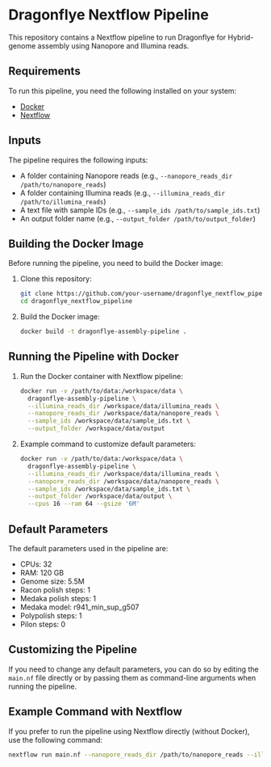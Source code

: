 # Dragonflye Nextflow Pipeline

This repository contains a Nextflow pipeline to run Dragonflye for Hybrid-genome assembly using Nanopore and Illumina reads.

## Requirements

To run this pipeline, you need the following installed on your system:
- [Docker](https://www.docker.com/)
- [Nextflow](https://www.nextflow.io/)

## Inputs

The pipeline requires the following inputs:
- A folder containing Nanopore reads (e.g., `--nanopore_reads_dir /path/to/nanopore_reads`)
- A folder containing Illumina reads (e.g., `--illumina_reads_dir /path/to/illumina_reads`)
- A text file with sample IDs (e.g., `--sample_ids /path/to/sample_ids.txt`)
- An output folder name (e.g., `--output_folder /path/to/output_folder`)

## Building the Docker Image

Before running the pipeline, you need to build the Docker image:

1. Clone this repository:
    ```bash
    git clone https://github.com/your-username/dragonflye_nextflow_pipeline.git
    cd dragonflye_nextflow_pipeline
    ```

2. Build the Docker image:
    ```bash
    docker build -t dragonflye-assembly-pipeline .
    ```

## Running the Pipeline with Docker

1. Run the Docker container with Nextflow pipeline:
    ```bash
    docker run -v /path/to/data:/workspace/data \
      dragonflye-assembly-pipeline \
      --illumina_reads_dir /workspace/data/illumina_reads \
      --nanopore_reads_dir /workspace/data/nanopore_reads \
      --sample_ids /workspace/data/sample_ids.txt \
      --output_folder /workspace/data/output
    ```

2. Example command to customize default parameters:
    ```bash
    docker run -v /path/to/data:/workspace/data \
      dragonflye-assembly-pipeline \
      --illumina_reads_dir /workspace/data/illumina_reads \
      --nanopore_reads_dir /workspace/data/nanopore_reads \
      --sample_ids /workspace/data/sample_ids.txt \
      --output_folder /workspace/data/output \
      --cpus 16 --ram 64 --gsize '6M'
    ```

## Default Parameters

The default parameters used in the pipeline are:
- CPUs: 32
- RAM: 120 GB
- Genome size: 5.5M
- Racon polish steps: 1
- Medaka polish steps: 1
- Medaka model: r941_min_sup_g507
- Polypolish steps: 1
- Pilon steps: 0

## Customizing the Pipeline

If you need to change any default parameters, you can do so by editing the `main.nf` file directly or by passing them as command-line arguments when running the pipeline.

## Example Command with Nextflow

If you prefer to run the pipeline using Nextflow directly (without Docker), use the following command:

```bash
nextflow run main.nf --nanopore_reads_dir /path/to/nanopore_reads --illumina_reads_dir /path/to/illumina_reads --sample_ids /path/to/sample_ids.txt --output_folder /path/to/output_folder --cpus 16 --ram 64 --gsize '6M'
